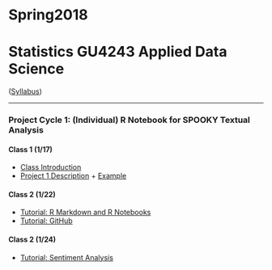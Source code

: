 # Spring2018
# Statistics GU4243 Applied Data Science
([Syllabus](/Course_Information/syllabus.Rmd))

----
### Project Cycle 1: (Individual) R Notebook for SPOOKY Textual Analysis

#### Class 1 (1/17)
+ [Class Introduction](/Tutorials/Intro.pdf)
+ [Project 1 Description](/Project_Starter_Codes/doc/project_description.Rmd) + [Example](https://github.com/TZstatsADS/fall2017-project1-BruceYanghy)

#### Class 2 (1/22)
+ [Tutorial: R Markdown and R Notebooks](/Tutorials/RNotebook.Rmd)
+ [Tutorial: GitHub](/Tutorials/Week1-GitHub.md)

#### Class 2 (1/24)
+ [Tutorial: Sentiment Analysis](/Tutorials/Week1-TextMining)
